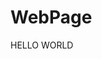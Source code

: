 # WebPage
<html>
  <head>
    <title><h2>Dashboard</h2></title>
  </head>
  <body>
    
  </body>
</html>
  
HELLO WORLD
